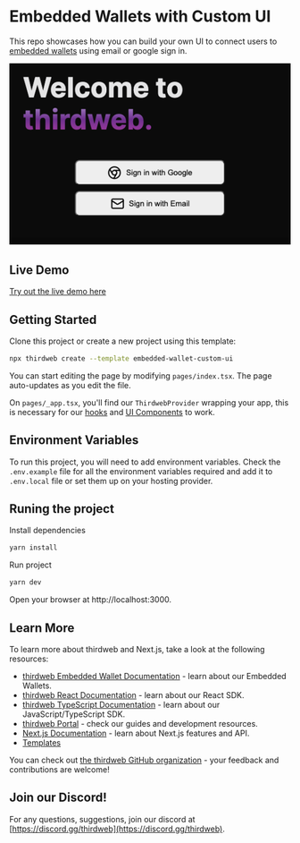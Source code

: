 # Embedded Wallets with Custom UI

This repo showcases how you can build your own UI to connect users to [embedded wallets](https://portal.thirdweb.com/embedded-wallet) using email or google sign in.

![screenshot](screenshot.png)

## Live Demo

[Try out the live demo here](https://embedded-wallet-custom-ui.thirdweb-preview.com/)

## Getting Started

Clone this project or create a new project using this template:

```bash
npx thirdweb create --template embedded-wallet-custom-ui
```

You can start editing the page by modifying `pages/index.tsx`. The page auto-updates as you edit the file.

On `pages/_app.tsx`, you'll find our `ThirdwebProvider` wrapping your app, this is necessary for our [hooks](https://portal.thirdweb.com/react) and
[UI Components](https://portal.thirdweb.com/ui-components) to work.

## Environment Variables

To run this project, you will need to add environment variables. Check the `.env.example` file for all the environment variables required and add it to `.env.local` file or set them up on your hosting provider.

## Runing the project

Install dependencies

```bash
yarn install
```

Run project

```bash
yarn dev
```

Open your browser at http://localhost:3000.

## Learn More

To learn more about thirdweb and Next.js, take a look at the following resources:

- [thirdweb Embedded Wallet Documentation](https://portal.thirdweb.com/embedded-wallet) - learn about our Embedded Wallets.
- [thirdweb React Documentation](https://docs.thirdweb.com/react) - learn about our React SDK.
- [thirdweb TypeScript Documentation](https://docs.thirdweb.com/typescript) - learn about our JavaScript/TypeScript SDK.
- [thirdweb Portal](https://docs.thirdweb.com) - check our guides and development resources.
- [Next.js Documentation](https://nextjs.org/docs) - learn about Next.js features and API.
- [Templates](https://thirdweb.com/templates)

You can check out [the thirdweb GitHub organization](https://github.com/thirdweb-dev) - your feedback and contributions are welcome!

## Join our Discord!

For any questions, suggestions, join our discord at [https://discord.gg/thirdweb](https://discord.gg/thirdweb).
